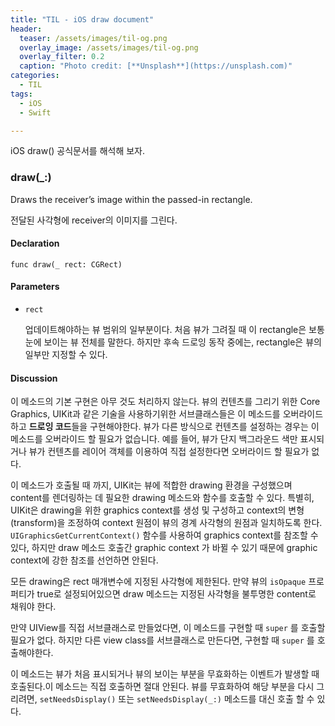 ```yaml
---
title: "TIL - iOS draw document"
header:
  teaser: /assets/images/til-og.png
  overlay_image: /assets/images/til-og.png
  overlay_filter: 0.2
  caption: "Photo credit: [**Unsplash**](https://unsplash.com)"
categories:
  - TIL
tags:
  - iOS
  - Swift

---
```




iOS draw() 공식문서를 해석해 보자.



### draw(_:)

Draws the receiver’s image within the passed-in rectangle.

전달된 사각형에 receiver의 이미지를 그린다.

#### Declaration

```
func draw(_ rect: CGRect)
```

#### Parameters

- `rect`

  업데이트해야하는 뷰 범위의 일부분이다. 처음 뷰가 그려질 때 이 rectangle은 보통 눈에 보이는 뷰 전체를 말한다. 하지만 후속 드로잉 동작 중에는, rectangle은 뷰의 일부만 지정할 수 있다.

#### Discussion

이 메소드의 기본 구현은 아무 것도 처리하지 않는다. 뷰의 컨텐츠를 그리기 위한 Core Graphics, UIKit과 같은 기술을 사용하기위한 서브클래스들은 이 메소드를 오버라이드하고 **드로잉 코드**들을 구현해야한다. 뷰가 다른 방식으로 컨텐츠를 설정하는 경우는 이 메소드를 오버라이드 할 필요가 없습니다. 예를 들어, 뷰가 단지 백그라운드 색만 표시되거나 뷰가 컨텐츠를 레이어 객체를 이용하여 직접 설정한다면 오버라이드 할 필요가 없다.

이 메소드가 호출될 때 까지, UIKit는 뷰에 적합한 drawing 환경을 구성했으며 content를 렌더링하는 데 필요한 drawing 메소드와 함수를 호출할 수 있다. 특별히, UIKit은 drawing을 위한 graphics context를 생성 및 구성하고 context의 변형(transform)을 조정하여 context 원점이 뷰의 경계 사각형의 원점과 일치하도록 한다. `UIGraphicsGetCurrentContext()` 함수를 사용하여 graphics context를 참조할 수 있다, 하지만 draw 메소드 호출간 graphic context 가 바뀔 수 있기 때문에 graphic context에 강한 참조를 선언하면 안된다.

모든 drawing은 rect 매개변수에 지정된 사각형에 제한된다. 만약 뷰의 `isOpaque` 프로퍼티가 true로 설정되어있으면 draw 메소드는 지정된 사각형을 불투명한 content로 채워야 한다.

만약 UIView를 직접 서브클래스로 만들었다면, 이 메소드를 구현할 때 `super` 를 호출할 필요가 없다. 하지만 다른 view class를 서브클래스로 만든다면, 구현할 때 `super` 를 호출해야한다.

이 메소드는 뷰가 처음 표시되거나 뷰의 보이는 부분을 무효화하는 이벤트가 발생할 때 호출된다.이 메소드는 직접 호출하면 절대 안된다. 뷰를 무효화하여 해당 부분을 다시 그리려면, `setNeedsDisplay()` 또는 `setNeedsDisplay(_:)` 메소드를 대신 호출 할 수 있다.